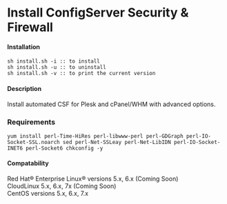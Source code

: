 Install ConfigServer Security &amp; Firewall
===============================

#### Installation ####

```
sh install.sh -i :: to install
sh install.sh -u :: to uninstall
sh install.sh -v :: to print the current version
```

#### Description ####
Install automated CSF for Plesk and cPanel/WHM with advanced options.

### Requirements ###
```yum install perl-Time-HiRes perl-libwww-perl perl-GDGraph perl-IO-Socket-SSL.noarch sed perl-Net-SSLeay perl-Net-LibIDN perl-IO-Socket-INET6 perl-Socket6 chkconfig -y```


#### Compatability ####
Red Hat® Enterprise Linux® versions 5.x, 6.x (Coming Soon)
<br>
CloudLinux 5.x, 6.x, 7x (Coming Soon)
<br>
CentOS versions 5.x, 6.x, 7.x
<br>

